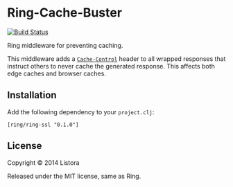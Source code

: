 # Ring-Cache-Buster

[![Build Status](https://secure.travis-ci.org/listora/ring-cache-buster.png)](http://travis-ci.org/listora/ring-cache-buster)

Ring middleware for preventing caching.

This middleware adds a [`Cache-Control`][] header to all wrapped responses that
instruct others to never cache the generated response. This affects both edge
caches and browser caches.

## Installation

Add the following dependency to your `project.clj`:

    [ring/ring-ssl "0.1.0"]

## License

Copyright © 2014 Listora

Released under the MIT license, same as Ring.

[`Cache-Control`]: http://www.w3.org/Protocols/rfc2616/rfc2616-sec13.html
